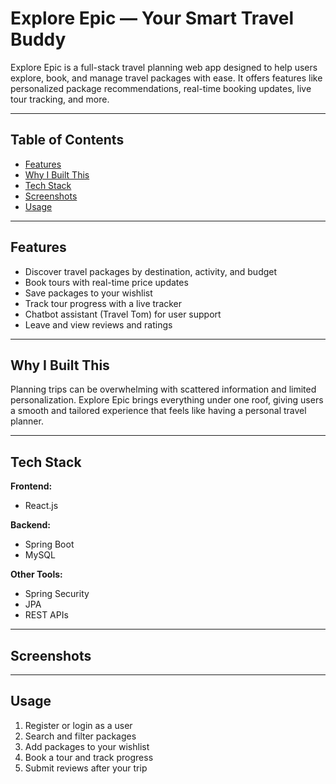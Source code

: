 # Explore Epic — Your Smart Travel Buddy

Explore Epic is a full-stack travel planning web app designed to help users explore, book, and manage travel packages with ease. It offers features like personalized package recommendations, real-time booking updates, live tour tracking, and more.

---

## Table of Contents

* [Features](#features)
* [Why I Built This](#why-i-built-this)
* [Tech Stack](#tech-stack)
* [Screenshots](#screenshots)
* [Usage](#usage)

---

## Features

* Discover travel packages by destination, activity, and budget
* Book tours with real-time price updates
* Save packages to your wishlist
* Track tour progress with a live tracker
* Chatbot assistant (Travel Tom) for user support
* Leave and view reviews and ratings

---

## Why I Built This

Planning trips can be overwhelming with scattered information and limited personalization. Explore Epic brings everything under one roof, giving users a smooth and tailored experience that feels like having a personal travel planner.

---

## Tech Stack

**Frontend:**

* React.js

**Backend:**

* Spring Boot
* MySQL

**Other Tools:**

* Spring Security
* JPA
* REST APIs

---

## Screenshots



---

## Usage

1. Register or login as a user
2. Search and filter packages
3. Add packages to your wishlist
4. Book a tour and track progress
5. Submit reviews after your trip

